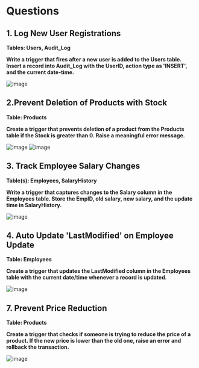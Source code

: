 # Questions

## 1. Log New User Registrations

**Tables: Users, Audit_Log**

**Write a trigger that fires after a new user is added to the Users table. Insert a record into Audit_Log with the UserID, action type as 'INSERT', and the current date-time.**

![image](https://github.com/user-attachments/assets/b3409059-0d1e-4a70-a9f6-e003b3afb64d)

## 2.Prevent Deletion of Products with Stock

**Table: Products**

**Create a trigger that prevents deletion of a product from the Products table if the Stock is greater than 0. Raise a meaningful error message.**

![image](https://github.com/user-attachments/assets/1478c083-58cb-4426-8320-c6c17a704981)
![image](https://github.com/user-attachments/assets/acfce976-bf2a-4751-ba96-e456fe5f14d6)

## 3. Track Employee Salary Changes

**Table(s): Employees, SalaryHistory**

**Write a trigger that captures changes to the Salary column in the Employees table. Store the EmpID, old salary, new salary, and the update time in SalaryHistory.**

![image](https://github.com/user-attachments/assets/1b3f78ee-5137-4608-ae20-3d94d804ee8f)

## 4. Auto Update 'LastModified' on Employee Update

**Table: Employees**

**Create a trigger that updates the LastModified column in the Employees table with the current date/time whenever a record is updated.**

![image](https://github.com/user-attachments/assets/8f520b3d-0072-4515-beb3-c5fc3401857d)

## 7. Prevent Price Reduction

**Table: Products**

**Create a trigger that checks if someone is trying to reduce the price of a product. If the new price is lower than the old one, raise an error and rollback the transaction.**

![image](https://github.com/user-attachments/assets/f3078eaf-47a6-414f-8693-34296a1f088c)

